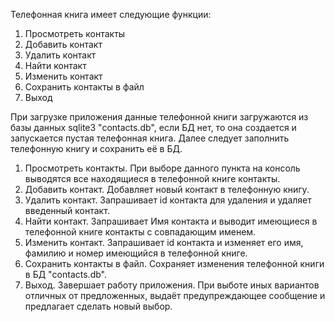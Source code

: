 Телефонная книга имеет следующие функции:
1. Просмотреть контакты
2. Добавить контакт
3. Удалить контакт
4. Найти контакт
5. Изменить контакт
6. Сохранить контакты в файл
7. Выход

При загрузке приложения данные телефонной книги загружаются из базы данных sqlite3 "contacts.db", если БД нет, то она создается и запускается пустая телефонная книга. Далее следует заполнить телефонную книгу и сохранить её в БД.
1. Просмотреть контакты. 
    При выборе данного пункта на консоль выводятся все находящиеся в телефонной книге контакты.
2. Добавить контакт.
    Добавляет новый контакт в телефонную книгу.
3. Удалить контакт.
    Запрашивает id контакта для удаления и удаляет введенный контакт.
4. Найти контакт.
    Запрашивает Имя контакта и выводит имеющиеся в телефонной книге контакты с совпадающим именем.
5. Изменить контакт.
    Запрашивает id контакта и изменяет его имя, фамилию и номер имеющийся в телефонной книге.
6. Сохранить контакты в файл.
    Сохраняет изменения телефонной книги в БД "contacts.db".
7. Выход.
    Завершает работу приложения.
При выботе иных вариантов отличных от предложенных, выдаёт предупреждающее сообщение и предлагает сделать новый выбор.